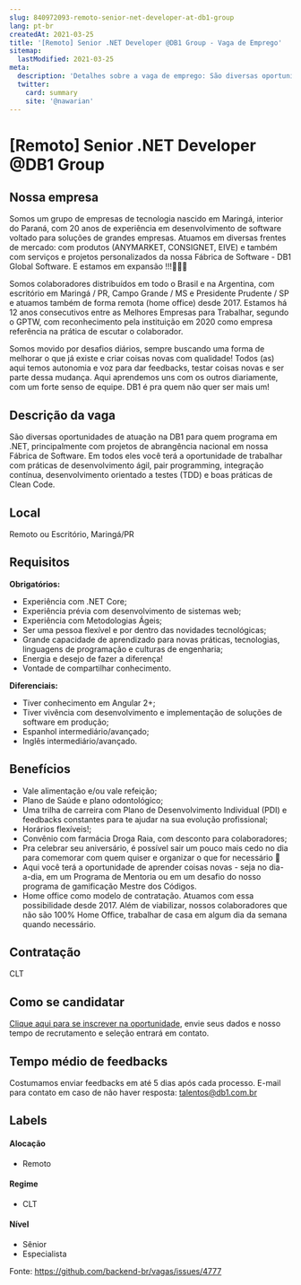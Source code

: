 ```yaml
---
slug: 840972093-remoto-senior-net-developer-at-db1-group
lang: pt-br
createdAt: 2021-03-25
title: '[Remoto] Senior .NET Developer @DB1 Group - Vaga de Emprego'
sitemap:
  lastModified: 2021-03-25
meta:
  description: 'Detalhes sobre a vaga de emprego: São diversas oportunidades de atuação na DB1 para quem programa em .NET, principalmente com projetos de abrangência nacional em nossa Fábrica de Software. Em todos eles você terá a oportunidade de trabalhar com práticas de desenvolvimento ágil, pair programming, integração contínua, desenvolvimento orientado a testes (TDD) e boas práticas de Clean Code.'
  twitter:
    card: summary
    site: '@nawarian'
---
```


# [Remoto] Senior .NET Developer @DB1 Group

## Nossa empresa

Somos um grupo de empresas de tecnologia nascido em Maringá, interior do Paraná, com 20 anos de experiência em desenvolvimento de software voltado para soluções de grandes empresas. Atuamos em diversas frentes de mercado: com produtos (ANYMARKET, CONSIGNET, EIVE) e também com serviços e projetos personalizados da nossa Fábrica de Software - DB1 Global Software. E estamos em expansão !!!🚀🚀🚀

Somos colaboradores distribuídos em todo o Brasil e na Argentina, com escritório em Maringá / PR, Campo Grande / MS e Presidente Prudente / SP e atuamos também de forma remota (home office) desde 2017. Estamos há 12 anos consecutivos entre as Melhores Empresas para Trabalhar, segundo o GPTW, com reconhecimento pela instituição em 2020 como empresa referência na prática de escutar o colaborador.

Somos movido por desafios diários, sempre buscando uma forma de melhorar o que já existe e criar coisas novas com qualidade! Todos (as) aqui temos autonomia e voz para dar feedbacks, testar coisas novas e ser parte dessa mudança. Aqui aprendemos uns com os outros diariamente, com um forte senso de equipe. DB1 é pra quem não quer ser mais um!

## Descrição da vaga

São diversas oportunidades de atuação na DB1 para quem programa em .NET, principalmente com projetos de abrangência nacional em nossa Fábrica de Software. Em todos eles você terá a oportunidade de trabalhar com práticas de desenvolvimento ágil, pair programming, integração contínua, desenvolvimento orientado a testes (TDD) e boas práticas de Clean Code.

## Local

Remoto ou Escritório, Maringá/PR

## Requisitos

**Obrigatórios:**
- Experiência com .NET Core;
- Experiência prévia com desenvolvimento de sistemas web;
- Experiência com Metodologias Ágeis;
- Ser uma pessoa flexível e por dentro das novidades tecnológicas; 
- Grande capacidade de aprendizado para novas práticas, tecnologias, linguagens de programação e culturas de engenharia; 
- Energia e desejo de fazer a diferença!
- Vontade de compartilhar conhecimento.

**Diferenciais:**
- Tiver conhecimento em Angular 2+;
- Tiver vivência com desenvolvimento e implementação de soluções de software em produção; 
- Espanhol intermediário/avançado;
- Inglês intermediário/avançado.

## Benefícios

- Vale alimentação e/ou vale refeição;
- Plano de Saúde e plano odontológico;
- Uma trilha de carreira com Plano de Desenvolvimento Individual (PDI) e feedbacks constantes para te ajudar na sua evolução profissional;
- Horários flexíveis!;
- Convênio com farmácia Droga Raia, com desconto para colaboradores;
- Pra celebrar seu aniversário, é possível sair um pouco mais cedo no dia para comemorar com quem quiser e organizar o que for necessário 🥳
- Aqui você terá a oportunidade de aprender coisas novas - seja no dia-a-dia, em um Programa de Mentoria ou em um desafio do nosso programa de gamificação Mestre dos Códigos.
- Home office como modelo de contratação. Atuamos com essa possibilidade desde 2017. Além de viabilizar, nossos colaboradores que não são 100% Home Office, trabalhar de casa em algum dia da semana quando necessário.

## Contratação

CLT

## Como se candidatar

[Clique aqui para se inscrever na oportunidade](https://vagasdb1.recruiterbox.com/jobs/fk0qdfe?source=Github), envie seus dados e nosso tempo de recrutamento e seleção entrará em contato.

## Tempo médio de feedbacks

Costumamos enviar feedbacks em até 5 dias após cada processo.
E-mail para contato em caso de não haver resposta: talentos@db1.com.br

## Labels

#### Alocação
- Remoto

#### Regime
- CLT

#### Nível
- Sênior
- Especialista


Fonte: https://github.com/backend-br/vagas/issues/4777